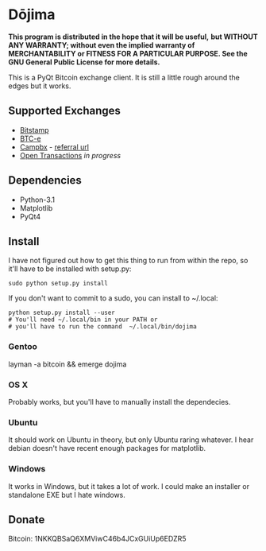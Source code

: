 # Dōjima

**This program is distributed in the hope that it will be useful,**
**but WITHOUT ANY WARRANTY; without even the implied warranty of**
**MERCHANTABILITY or FITNESS FOR A PARTICULAR PURPOSE.  See the**
**GNU General Public License for more details.**

This is a PyQt Bitcoin exchange client. It is still a little rough 
around the edges but it works. 

## Supported Exchanges

 - [Bitstamp](https://www.bitstamp.net/)
 - [BTC-e](https://btc-e.com/)
 - [Campbx](https://campbx.com/) - [referral url](https://campbx.com/register.php?r=P3hAnksjDmY)
 - [Open Transactions](https://github.com/FellowTraveler/Open-Transactions) *in progress*

## Dependencies
 - Python-3.1
 - Matplotlib
 - PyQt4

## Install
I have not figured out how to get this thing to run from
within the repo, so it'll have to be installed with setup.py:

    sudo python setup.py install

If you don't want to commit to a sudo, you can install to ~/.local:

    python setup.py install --user
    # You'll need ~/.local/bin in your PATH or 
    # you'll have to run the command  ~/.local/bin/dojima

### Gentoo

  layman -a bitcoin && emerge dojima

### OS X
Probably works, but you'll have to manually install the dependecies.

### Ubuntu
It should work on Ubuntu in theory, but only Ubuntu raring whatever.
I hear debian doesn't have recent enough packages for matplotlib.

### Windows
It works in Windows, but it takes a lot of work. I could make an 
installer or standalone EXE but I hate windows.

## Donate
Bitcoin: 1NKKQBSaQ6XMViwC46b4JCxGUiUp6EDZR5
